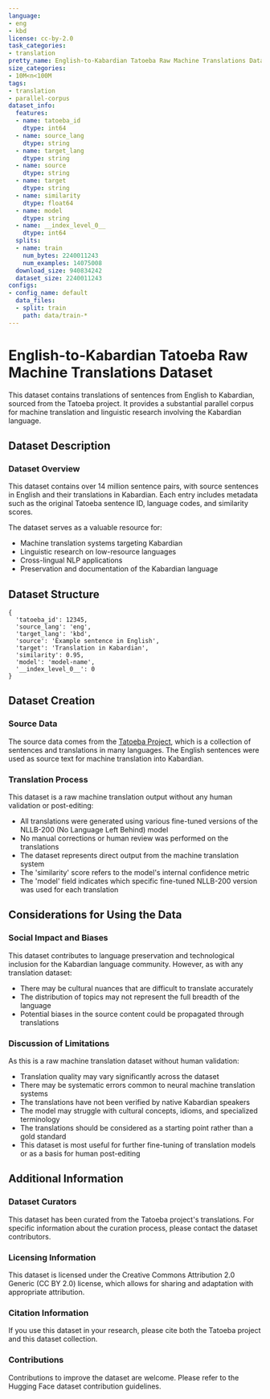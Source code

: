 ```yaml
---
language:
- eng
- kbd
license: cc-by-2.0
task_categories:
- translation
pretty_name: English-to-Kabardian Tatoeba Raw Machine Translations Dataset
size_categories:
- 10M<n<100M
tags:
- translation
- parallel-corpus
dataset_info:
  features:
  - name: tatoeba_id
    dtype: int64
  - name: source_lang
    dtype: string
  - name: target_lang
    dtype: string
  - name: source
    dtype: string
  - name: target
    dtype: string
  - name: similarity
    dtype: float64
  - name: model
    dtype: string
  - name: __index_level_0__
    dtype: int64
  splits:
  - name: train
    num_bytes: 2240011243
    num_examples: 14075008
  download_size: 940834242
  dataset_size: 2240011243
configs:
- config_name: default
  data_files:
  - split: train
    path: data/train-*
---
```


# English-to-Kabardian Tatoeba Raw Machine Translations Dataset

This dataset contains translations of sentences from English to Kabardian, sourced from the Tatoeba project. It provides a substantial parallel corpus for machine translation and linguistic research involving the Kabardian language.

## Dataset Description

### Dataset Overview

This dataset contains over 14 million sentence pairs, with source sentences in English and their translations in Kabardian. Each entry includes metadata such as the original Tatoeba sentence ID, language codes, and similarity scores.

The dataset serves as a valuable resource for:
- Machine translation systems targeting Kabardian
- Linguistic research on low-resource languages
- Cross-lingual NLP applications
- Preservation and documentation of the Kabardian language

## Dataset Structure

```
{
  'tatoeba_id': 12345,
  'source_lang': 'eng',
  'target_lang': 'kbd',
  'source': 'Example sentence in English',
  'target': 'Translation in Kabardian',
  'similarity': 0.95,
  'model': 'model-name',
  '__index_level_0__': 0
}
```

## Dataset Creation

### Source Data

The source data comes from the [Tatoeba Project](https://tatoeba.org/), which is a collection of sentences and translations in many languages. The English sentences were used as source text for machine translation into Kabardian.

### Translation Process

This dataset is a raw machine translation output without any human validation or post-editing:

- All translations were generated using various fine-tuned versions of the NLLB-200 (No Language Left Behind) model
- No manual corrections or human review was performed on the translations
- The dataset represents direct output from the machine translation system
- The 'similarity' score refers to the model's internal confidence metric
- The 'model' field indicates which specific fine-tuned NLLB-200 version was used for each translation

## Considerations for Using the Data

### Social Impact and Biases

This dataset contributes to language preservation and technological inclusion for the Kabardian language community. However, as with any translation dataset:
- There may be cultural nuances that are difficult to translate accurately
- The distribution of topics may not represent the full breadth of the language
- Potential biases in the source content could be propagated through translations

### Discussion of Limitations

As this is a raw machine translation dataset without human validation:

- Translation quality may vary significantly across the dataset
- There may be systematic errors common to neural machine translation systems
- The translations have not been verified by native Kabardian speakers
- The model may struggle with cultural concepts, idioms, and specialized terminology
- The translations should be considered as a starting point rather than a gold standard
- This dataset is most useful for further fine-tuning of translation models or as a basis for human post-editing

## Additional Information

### Dataset Curators

This dataset has been curated from the Tatoeba project's translations. For specific information about the curation process, please contact the dataset contributors.

### Licensing Information

This dataset is licensed under the Creative Commons Attribution 2.0 Generic (CC BY 2.0) license, which allows for sharing and adaptation with appropriate attribution.

### Citation Information

If you use this dataset in your research, please cite both the Tatoeba project and this dataset collection.

### Contributions

Contributions to improve the dataset are welcome. Please refer to the Hugging Face dataset contribution guidelines.